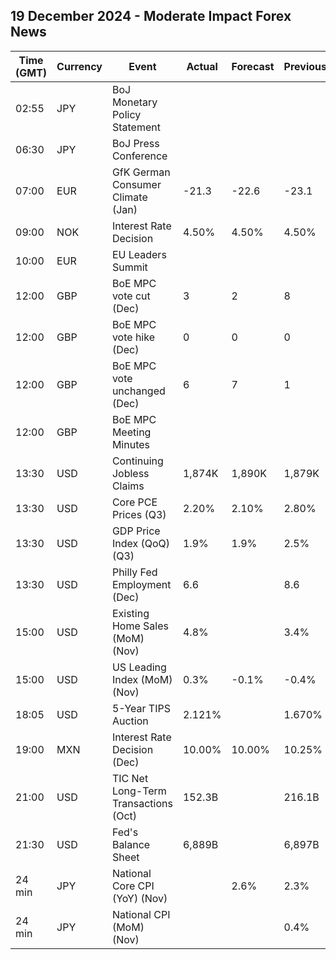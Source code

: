 ## 19 December 2024 - Moderate Impact Forex News

| Time (GMT) | Currency | Event | Actual | Forecast | Previous |
|------|----------|-------|--------|----------|----------|
| 02:55 | JPY | BoJ Monetary Policy Statement |  |  |  |
| 06:30 | JPY | BoJ Press Conference |  |  |  |
| 07:00 | EUR | GfK German Consumer Climate (Jan) | -21.3 | -22.6 | -23.1 |
| 09:00 | NOK | Interest Rate Decision | 4.50% | 4.50% | 4.50% |
| 10:00 | EUR | EU Leaders Summit |  |  |  |
| 12:00 | GBP | BoE MPC vote cut (Dec) | 3 | 2 | 8 |
| 12:00 | GBP | BoE MPC vote hike (Dec) | 0 | 0 | 0 |
| 12:00 | GBP | BoE MPC vote unchanged (Dec) | 6 | 7 | 1 |
| 12:00 | GBP | BoE MPC Meeting Minutes |  |  |  |
| 13:30 | USD | Continuing Jobless Claims | 1,874K | 1,890K | 1,879K |
| 13:30 | USD | Core PCE Prices (Q3) | 2.20% | 2.10% | 2.80% |
| 13:30 | USD | GDP Price Index (QoQ) (Q3) | 1.9% | 1.9% | 2.5% |
| 13:30 | USD | Philly Fed Employment (Dec) | 6.6 |  | 8.6 |
| 15:00 | USD | Existing Home Sales (MoM) (Nov) | 4.8% |  | 3.4% |
| 15:00 | USD | US Leading Index (MoM) (Nov) | 0.3% | -0.1% | -0.4% |
| 18:05 | USD | 5-Year TIPS Auction | 2.121% |  | 1.670% |
| 19:00 | MXN | Interest Rate Decision (Dec) | 10.00% | 10.00% | 10.25% |
| 21:00 | USD | TIC Net Long-Term Transactions (Oct) | 152.3B |  | 216.1B |
| 21:30 | USD | Fed's Balance Sheet | 6,889B |  | 6,897B |
| 24 min | JPY | National Core CPI (YoY) (Nov) |  | 2.6% | 2.3% |
| 24 min | JPY | National CPI (MoM) (Nov) |  |  | 0.4% |
